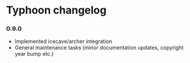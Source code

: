 # Typhoon changelog

### 0.9.0

* Implemented icecave/archer integration
* General maintenance tasks (minor documentation updates, copyright year bump etc.)
